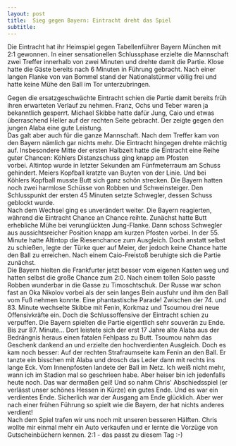 ```yaml
---
layout: post
title:  Sieg gegen Bayern: Eintracht dreht das Spiel
subtitle:  
---
```


Die Eintracht hat ihr Heimspiel gegen Tabellenführer Bayern München mit 2:1 gewonnen. In einer sensationellen Schlussphase erzielte die Mannschaft zwei Treffer innerhalb von zwei Minuten und drehte damit die Partie. Klose hatte die Gäste bereits nach 6 Minuten in Führung gebracht. Nach einer langen Flanke von van Bommel stand der Nationalstürmer völlig frei und hatte keine Mühe den Ball im Tor unterzubringen.

Gegen die ersatzgeschwächte Eintracht schien die Partie damit bereits früh ihren erwarteten Verlauf zu nehmen. Franz, Ochs und Teber waren ja bekanntlich gesperrt. Michael Skibbe hatte dafür Jung, Caio und etwas überraschend Heller auf der rechten Seite gebracht. Der zeigte gegen den jungen Alaba eine gute Leistung.  
Das galt aber auch für die ganze Mannschaft. Nach dem Treffer kam von den Bayern nämlich gar nichts mehr. Die Eintracht hingegen drehte mächtig auf. Insbesondere Mitte der ersten Halbzeit hatte die Eintracht eine Reihe guter Chancen: Köhlers Distanzschuss ging knapp am Pfosten vorbei. Altintop wurde in letzter Sekunden am Fünfmeterraum am Schuss gehindert. Meiers Kopfball kratzte van Buyten von der Linie. Und bei Köhlers Kopfball musste Butt sich ganz schön strecken. Die Bayern hatten noch zwei harmlose Schüsse von Robben und Schweinsteiger. Den Schlusspunkt der ersten 45 Minuten setzte Schwegler, dessen Schuss geblockt wurde.  
Nach dem Wechsel ging es unverändert weiter. Die Bayern reagierten, während die Eintracht Chance an Chance reihte. Zunächst hatte Butt erhebliche Mühe bei verunglückten Jung-Flanke. Dann schoss Schwegler aus aussichtsreicher Position knapp am kurzen Pfosten vorbei. In der 55. Minute hatte Altintop die Riesenchance zum Ausgleich. Doch anstatt selbst zu schießen, legte der Türke quer auf Meier, der jedoch keine Chance hatte den Ball zu erreichen. Nach einem Caio-Freistoß beruhigte sich die Partie zunächst.  
Die Bayern hielten die Frankfurter jetzt besser vom eigenen Kasten weg und hatten selbst die große Chance zum 2:0. Nach einem tollen Solo passte Robben wunderbar in die Gasse zu Timoschtschuk. Der Russe war schon fast an Oka Nikolov vorbei als der sein langes Bein ausfuhr und ihm den Ball vom Fuß nehmen konnte. Eine phantastische Parade! Zwischen der 74. und 83. Minute wechselte Skibbe mit Fenin, Korkmaz und Tsoumou drei neue Offensivkräfte ein. Doch die Schlussoffensive der Eintracht schien zu verpuffen. Die Bayern spielten die Partie eigentlich sehr souverän zu Ende. Bis zur 87. Minute... Dort leistete sich der erst 17 Jahre alte Alaba aus der Bedrängnis heraus einen fatalen Fehlpass zu Butt. Tsoumou nahm das Geschenk dankend an und erzielte den hochverdienten Ausgleich. Doch es kam noch besser: Auf der rechten Strafraumseite kam Fenin an den Ball. Er tanzte ein bisschen mit Alaba und drosch das Leder dann mit rechts ins lange Eck. Vom Innenpfosten landete der Ball im Netz. Ich weiß nicht mehr, wann ich im Stadion mal so geschrieen habe. Aber heiser bin ich jedenfalls heute noch. Das war dermaßen geil! Und so nahm Chris' Abschiedsspiel (er verlässt unser schönes Hessen in Kürze) ein gutes Ende. Und es war ein verdientes Ende. Sicherlich war der Ausgang am Ende glücklich. Aber wer nach einer frühen Führung so spielt wie die Bayern, der hat nichts anderes verdient!  
Nach dem Spiel trafen wir uns noch mit unseren besseren Hälften. Chris wollte mir einmal mehr ein Auto verkaufen und er lernte die Vorzüge von Gutscheinbüchern kennen. 2:1 - das passt zu diesem Tag :-)
